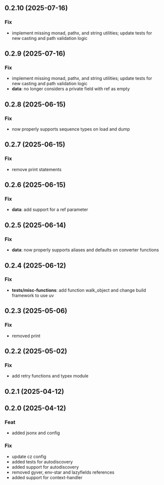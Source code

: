 ## 0.2.10 (2025-07-16)

### Fix

- implement missing monad, pathx, and string utilities; update tests for new casting and path validation logic

## 0.2.9 (2025-07-16)

### Fix

- implement missing monad, pathx, and string utilities; update tests for new casting and path validation logic
- **data**: no longer considers a private field with ref as empty

## 0.2.8 (2025-06-15)

### Fix

- now properly supports sequence types on load and dump

## 0.2.7 (2025-06-15)

### Fix

- remove print statements

## 0.2.6 (2025-06-15)

### Fix

- **data**: add support for a ref parameter

## 0.2.5 (2025-06-14)

### Fix

- **data**: now properly supports aliases and defaults on converter functions

## 0.2.4 (2025-06-12)

### Fix

- **tests/misc-functions**: add function walk_object and change build framework to use uv

## 0.2.3 (2025-05-06)

### Fix

- removed print

## 0.2.2 (2025-05-02)

### Fix

- add retry functions and typex module

## 0.2.1 (2025-04-12)

## 0.2.0 (2025-04-12)

### Feat

- added jsonx and config

### Fix

- update cz config
- added tests for autodiscovery
- added support for autodiscovery
- removed gyver, env-star and lazyfields references
- added support for context-handler
